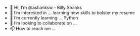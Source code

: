 - 👋 Hi, I’m @ashanksw - Billy Shanks
- 👀 I’m interested in ... learning new skills to bolster my resume
- 🌱 I’m currently learning ... Python
- 💞️ I’m looking to collaborate on ...
- 📫 How to reach me ...

<!---
ashanksw/ashanksw is a ✨ special ✨ repository because its `README.md` (this file) appears on your GitHub profile.
You can click the Preview link to take a look at your changes.
--->
